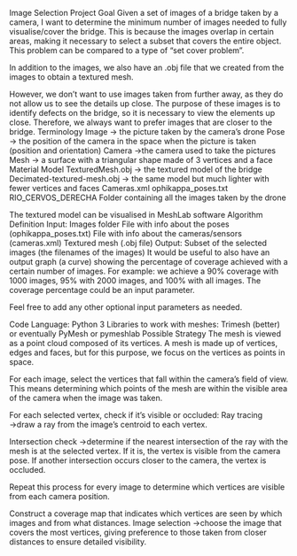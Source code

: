 Image Selection Project
Goal
Given a set of images of a bridge taken by a camera, I want to determine the minimum number of images needed to fully visualise/cover the bridge. This is because the images overlap in certain areas, making it necessary to select a subset that covers the entire object.
This problem can be compared to a type of “set cover problem”.

In addition to the images, we also have an .obj file that we created from the images to obtain a textured mesh.

However, we don’t want to use images taken from further away, as they do not allow us to see the details up close. The purpose of these images is to identify defects on the bridge, so it is necessary to view the elements up close. Therefore, we always want to prefer images that are closer to the bridge.
Terminology
Image → the picture taken by the camera’s drone
Pose → the position of the camera in the space when the picture is taken (position and orientation)
Camera →the camera used to take the pictures
Mesh → a surface with a triangular shape made of 3 vertices and a face
Material
Model
TexturedMesh.obj → the textured model of the bridge
Decimated-textured-mesh.obj → the same model but much lighter with fewer vertices and faces
Cameras.xml
ophikappa_poses.txt
RIO_CERVOS_DERECHA
Folder containing all the images taken by the drone

The textured model can be visualised in MeshLab software
Algorithm Definition
Input:
Images folder
File with info about the poses (ophikappa_poses.txt)
File with info about the cameras/sensors (cameras.xml)
Textured mesh (.obj file)
Output:
Subset of the selected images (the filenames of the images)
It would be useful to also have an output graph (a curve) showing the percentage of coverage achieved with a certain number of images.
For example: we achieve a 90% coverage with 1000 images, 95% with 2000 images, and 100% with all images. The coverage percentage could be an input parameter.

Feel free to add any other optional input parameters as needed.

Code Language: Python 3
Libraries to work with meshes: Trimesh (better) or eventually PyMesh or pymeshlab
Possible Strategy
The mesh is viewed as a point cloud composed of its vertices. A mesh is made up of vertices, edges and faces, but for this purpose, we focus on the vertices as points in space.

For each image, select the vertices that fall within the camera’s field of view. This means determining which points of the mesh are within the visible area of the camera when the image was taken.

For each selected vertex, check if it’s visible or occluded:
Ray tracing →draw a ray from the image’s centroid to each vertex.

Intersection check →determine if the nearest intersection of the ray with the mesh is at the selected vertex. If it is, the vertex is visible from the camera pose. If another intersection occurs closer to the camera, the vertex is occluded.

Repeat this process for every image to determine which vertices are visible from each camera position.

Construct a coverage map that indicates which vertices are seen by which images and from what distances.
Image selection →choose the image that covers the most vertices, giving preference to those taken from closer distances to ensure detailed visibility.

